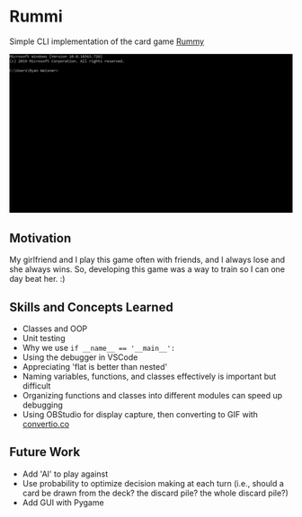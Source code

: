 # Rummi
Simple CLI implementation of the card game [Rummy](https://en.wikipedia.org/wiki/Rummy)

![Rummi Demo](https://github.com/rjweis/Rummi/blob/master/rummi_demo.gif)

## Motivation
My girlfriend and I play this game often with friends, and I always lose and she always wins. So, developing this game was a way to train so I can one day beat her. :)

## Skills and Concepts Learned
* Classes and OOP 
* Unit testing
* Why we use `if __name__ == '__main__':`
* Using the debugger in VSCode
* Appreciating 'flat is better than nested'
* Naming variables, functions, and classes effectively is important but difficult
* Organizing functions and classes into different modules can speed up debugging
* Using OBStudio for display capture, then converting to GIF with [convertio.co](https://convertio.co/)

## Future Work
* Add 'AI' to play against
* Use probability to optimize decision making at each turn (i.e., should a card be drawn from the deck? the discard pile? the whole discard pile?)
* Add GUI with Pygame

